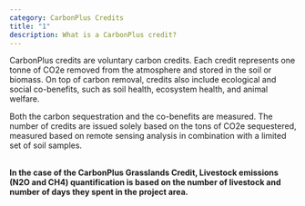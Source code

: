 ```yaml
---
category: CarbonPlus Credits
title: "1"
description: What is a CarbonPlus credit?
---
```

CarbonPlus credits are voluntary carbon credits. Each credit represents one tonne of CO2e removed from the atmosphere and stored in the soil or biomass. On top of carbon removal, credits also include ecological and social co-benefits, such as soil health, ecosystem health, and animal welfare.

Both the carbon sequestration and the co-benefits are measured. The number of credits are issued solely based on the tons of CO2e sequestered, measured based on remote sensing analysis in combination with a limited set of soil samples.

**\
In the case of the CarbonPlus Grasslands Credit, Livestock emissions (N2O and CH4) quantification is based on the number of livestock and number of days they spent in the project area.**